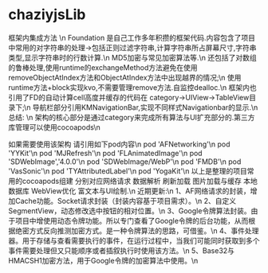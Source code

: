 # chaziyjsLib
框架内集成方法 \n
Foundation 是自己工作多年积攒的框架代码.内容包含了项目中常用的对字符串的处理->包括正则过滤字符串,计算字符串所占屏幕尺寸,字符串类型,显示字符串时的行数计算.\n
MD5加密与常见加密算法等.\n
还包括了对数组的鲁棒处理,使用runtime的exchangeMethod方法避免在使用removeObjectAtIndex方法和ObjectAtIndex方法中出现越界的情况;\n
使用runtime方法+block实现kvo,不需要管理remove方法.自监控dealloc.\n
框架内也引用了FD的自动计算cell高度并缓存的代码在 category->UIView->TableView目录下;\n
导航栏部分引用KMNavigationBar,实现不同样式Navigationbar的显示.\n
总结: \n
架构的核心部分是通过category来完成所有算法与UI扩充部分的.第三方库管理可以使用cocoapods\n

如果需要使用该架构 请引用如下pod内容\n
pod 'AFNetworking'\n
pod 'YYKit'\n
pod 'MJRefresh'\n
pod 'FLAnimatedImage'\n
pod 'SDWebImage','4.0.0'\n
pod 'SDWebImage/WebP'\n
pod 'FMDB'\n
pod 'VasSonic'\n
pod 'TYAttributedLabel'\n
pod 'YogaKit'\n
以上是整理的项目常用的cocoapods组建 分别对应网络请求 数据解析 刷新加载 图片加载与缓存 本地数据库 WebView优化 富文本与UI绘制.\n
近期更新:\n
1、AF网络请求的封装，增加Cache功能。Socket请求封装（封装内容基于项目需求）。\n
2、自定义SegmentView，动态修改选中按钮的相对位置。\n
3、Google令牌算法封装。由于项目中增使用动态令牌功能。所以专门查看了Google令牌的后台功能，从而根据绝密方式反向推测加密方式。是一种令牌算法的思路，可借鉴。\n
4、事件处理器。用于存储与查看需要执行的事件，在运行过程中，当我们可能同时获取到多个事件需要处理但又只能顺序或者插叙执行时使用该方法。\n
5、Base32与HMACSH1加密方法，用于Google令牌的加密算法中使用。\n
